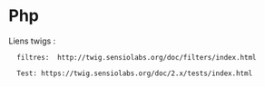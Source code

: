 # Php

Liens twigs : 

      filtres:  http://twig.sensiolabs.org/doc/filters/index.html
      
      Test: https://twig.sensiolabs.org/doc/2.x/tests/index.html
